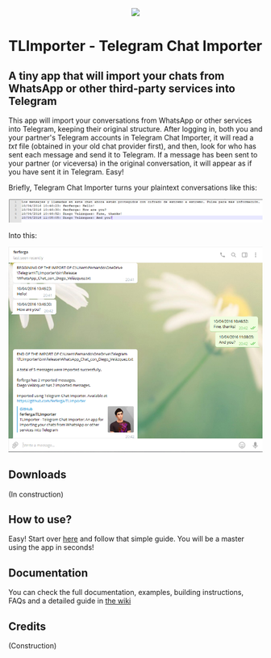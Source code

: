 <p align="center">
  <img src="https://github.com/ferferga/TLImporter/raw/master/images/Intro.png">
 </p>

# TLImporter - Telegram Chat Importer

## A tiny app that will import your chats from WhatsApp or other third-party services into Telegram

This app will import your conversations from WhatsApp or other services into Telegram, keeping their original structure. After logging in, both you and your partner's Telegram accounts in Telegram Chat Importer, it will read a _txt_ file (obtained in your old chat provider first), and then, look for who has sent each message and send it to Telegram. If a message has been sent to your partner (or viceversa) in the original conversation, it will appear as if you have sent it in Telegram. Easy!

Briefly, Telegram Chat Importer turns your plaintext conversations like this:

![](/images/txt.PNG)

Into this:

![](/images/ImportedChat.PNG)

## Downloads

(In construction)

## How to use?

Easy! Start over [here](https://github.com/ferferga/TLImporter/wiki/Getting-your-chats-from-third-party-services) and follow that simple guide. You will be a master using the app in seconds!

## Documentation

You can check the full documentation, examples, building instructions, FAQs and a detailed guide in [the wiki](https://github.com/ferferga/TLImporter/wiki/Getting-your-chats-from-third-party-services)

## Credits

(Construction)
